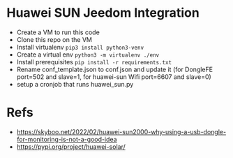 # Huawei SUN Jeedom Integration
* Create a VM to run this code
* Clone this repo on the VM
* Install virtualenv `pip3 install python3-venv`
* Create a virtual env `python3 -m virtualenv ./env`
* Install prerequisites `pip install -r requirements.txt`
* Rename conf_template.json to conf.json and update it (for DongleFE port=502 and slave=1, for huawei-sun Wifi port=6607 and slave=0)
* setup a cronjob that runs huawei_sun.py

# Refs
* https://skyboo.net/2022/02/huawei-sun2000-why-using-a-usb-dongle-for-monitoring-is-not-a-good-idea
* https://pypi.org/project/huawei-solar/